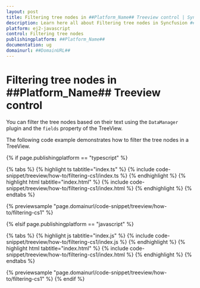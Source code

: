 ```yaml
---
layout: post
title: Filtering tree nodes in ##Platform_Name## Treeview control | Syncfusion
description: Learn here all about Filtering tree nodes in Syncfusion ##Platform_Name## Treeview control of Syncfusion Essential JS 2 and more.
platform: ej2-javascript
control: Filtering tree nodes 
publishingplatform: ##Platform_Name##
documentation: ug
domainurl: ##DomainURL##
---
```


# Filtering tree nodes in ##Platform_Name## Treeview control

You can filter the tree nodes based on their text using the  `DataManager` plugin and the `fields` property of the TreeView.

The following code example demonstrates how to filter the tree nodes in a TreeView.

{% if page.publishingplatform == "typescript" %}

 {% tabs %}
{% highlight ts tabtitle="index.ts" %}
{% include code-snippet/treeview/how-to/filtering-cs1/index.ts %}
{% endhighlight %}
{% highlight html tabtitle="index.html" %}
{% include code-snippet/treeview/how-to/filtering-cs1/index.html %}
{% endhighlight %}
{% endtabs %}
        
{% previewsample "page.domainurl/code-snippet/treeview/how-to/filtering-cs1" %}

{% elsif page.publishingplatform == "javascript" %}

{% tabs %}
{% highlight js tabtitle="index.js" %}
{% include code-snippet/treeview/how-to/filtering-cs1/index.js %}
{% endhighlight %}
{% highlight html tabtitle="index.html" %}
{% include code-snippet/treeview/how-to/filtering-cs1/index.html %}
{% endhighlight %}
{% endtabs %}

{% previewsample "page.domainurl/code-snippet/treeview/how-to/filtering-cs1" %}
{% endif %}
